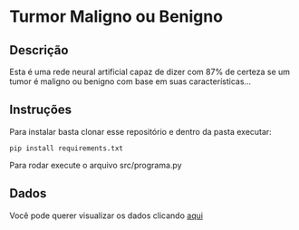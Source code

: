 # Turmor Maligno ou Benigno
 
## Descrição
Esta é uma rede neural artificial capaz de dizer com 87% de certeza se um tumor é maligno ou benigno com base em suas características...

## Instruções
Para instalar basta clonar esse repositório e dentro da pasta executar:

```
pip install requirements.txt 
```

Para rodar execute o arquivo src/programa.py

## Dados
Você pode querer visualizar os dados clicando <a href="https://github.com/thiagopiassigit/Laranja-ou-Toranja/blob/main/src/dados.csv">aqui</a>